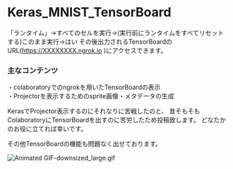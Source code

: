 # Keras_MNIST_TensorBoard  

「ランタイム」→すべてのセルを実行→(実行前にランタイムをすべてリセットする)このまま実行→はい
その後出力されるTensorBoardのURL(https://XXXXXXXX.ngrok.io )にアクセスできます。

### 主なコンテンツ
・colaboratoryでのngrokを用いたTensorBoardの表示  
・Projectorを表示するためのsprite画像・メタデータの生成

KerasでProjector表示するのにそれなりに苦戦したのと、
昔そもそもColaboratoryにTensorBoardを出すのに苦労したため投稿致します。
どなたかのお役に立てれば幸いです。

その他TensorBoardの機能も問題なく出せております。

![Animated GIF-downsized_large.gif](https://qiita-image-store.s3.amazonaws.com/0/304373/4162c057-c108-5648-5f77-bbac00433b1f.gif)
